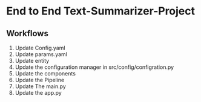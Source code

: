 # End to End Text-Summarizer-Project

##  Workflows

1. Update Config.yaml
2. Update params.yaml
3. Update entity
4. Update the configuration manager in src/config/configration.py
5. Update the components
6. Update the Pipeline
7. Update The main.py
8. Update the app.py
